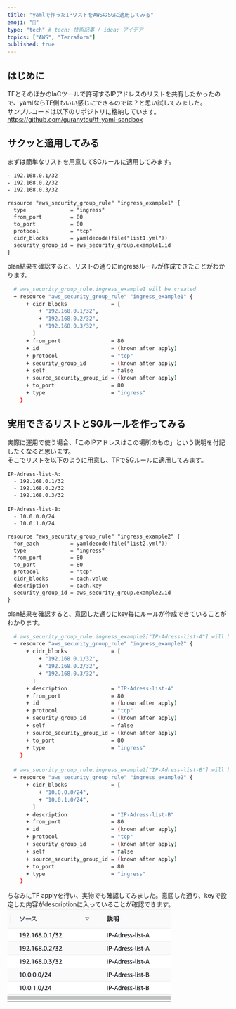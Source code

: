 ```yaml
---
title: "yamlで作ったIPリストをAWSのSGに適用してみる"
emoji: "💭"
type: "tech" # tech: 技術記事 / idea: アイデア
topics: ["AWS", "Terraform"]
published: true
---
```


## はじめに
TFとそのほかのIaCツールで許可するIPアドレスのリストを共有したかったので、yamlならTF側もいい感じにできるのでは？と思い試してみました。  
サンプルコードは以下のリポジトリに格納しています。  
https://github.com/guranytou/tf-yaml-sandbox

## サクッと適用してみる
まずは簡単なリストを用意してSGルールに適用してみます。  
```yml: list1.yml
- 192.168.0.1/32
- 192.168.0.2/32
- 192.168.0.3/32
```

```hcl: main.tf
resource "aws_security_group_rule" "ingress_example1" {
  type              = "ingress"
  from_port         = 80
  to_port           = 80
  protocol          = "tcp"
  cidr_blocks       = yamldecode(file("list1.yml"))
  security_group_id = aws_security_group.example1.id
}
```

plan結果を確認すると、リストの通りにingressルールが作成できたことがわかります。
```bash
  # aws_security_group_rule.ingress_example1 will be created
  + resource "aws_security_group_rule" "ingress_example1" {
      + cidr_blocks              = [
          + "192.168.0.1/32",
          + "192.168.0.2/32",
          + "192.168.0.3/32",
        ]
      + from_port                = 80
      + id                       = (known after apply)
      + protocol                 = "tcp"
      + security_group_id        = (known after apply)
      + self                     = false
      + source_security_group_id = (known after apply)
      + to_port                  = 80
      + type                     = "ingress"
    }
```

## 実用できるリストとSGルールを作ってみる
実際に運用で使う場合、「このIPアドレスはこの場所のもの」という説明を付記したくなると思います。  
そこでリストを以下のように用意し、TFでSGルールに適用してみます。
```yml: list2.yml
IP-Adress-list-A:
  - 192.168.0.1/32
  - 192.168.0.2/32
  - 192.168.0.3/32

IP-Adress-list-B:
  - 10.0.0.0/24
  - 10.0.1.0/24
```

```hcl: main.tf
resource "aws_security_group_rule" "ingress_example2" {
  for_each          = yamldecode(file("list2.yml"))
  type              = "ingress"
  from_port         = 80
  to_port           = 80
  protocol          = "tcp"
  cidr_blocks       = each.value
  description       = each.key
  security_group_id = aws_security_group.example2.id
}
```

plan結果を確認すると、意図した通りにkey毎にルールが作成できていることがわかります。
```bash
  # aws_security_group_rule.ingress_example2["IP-Adress-list-A"] will be created
  + resource "aws_security_group_rule" "ingress_example2" {
      + cidr_blocks              = [
          + "192.168.0.1/32",
          + "192.168.0.2/32",
          + "192.168.0.3/32",
        ]
      + description              = "IP-Adress-list-A"
      + from_port                = 80
      + id                       = (known after apply)
      + protocol                 = "tcp"
      + security_group_id        = (known after apply)
      + self                     = false
      + source_security_group_id = (known after apply)
      + to_port                  = 80
      + type                     = "ingress"
    }

  # aws_security_group_rule.ingress_example2["IP-Adress-list-B"] will be created
  + resource "aws_security_group_rule" "ingress_example2" {
      + cidr_blocks              = [
          + "10.0.0.0/24",
          + "10.0.1.0/24",
        ]
      + description              = "IP-Adress-list-B"
      + from_port                = 80
      + id                       = (known after apply)
      + protocol                 = "tcp"
      + security_group_id        = (known after apply)
      + self                     = false
      + source_security_group_id = (known after apply)
      + to_port                  = 80
      + type                     = "ingress"
    }
```

ちなみにTF applyを行い、実物でも確認してみました。意図した通り、keyで設定した内容がdescriptionに入っていることが確認できます。
![TFapply結果](https://github.com/guranytou/zenn-repository/blob/master/img/7e6680fc93ce16-1.png?raw=true)